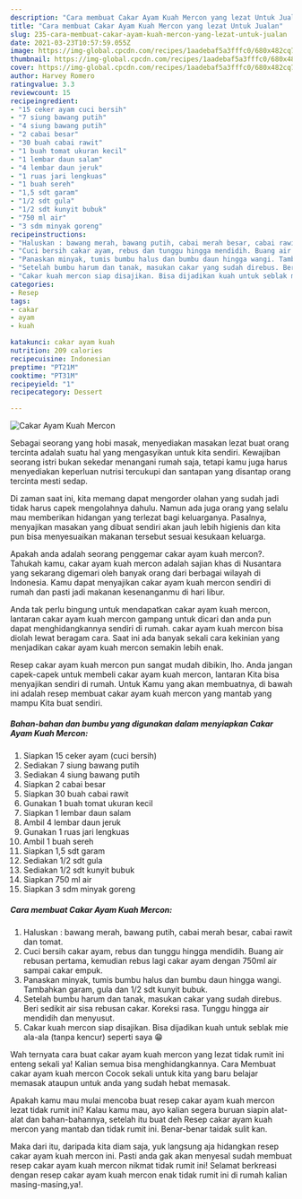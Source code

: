 ```yaml
---
description: "Cara membuat Cakar Ayam Kuah Mercon yang lezat Untuk Jualan"
title: "Cara membuat Cakar Ayam Kuah Mercon yang lezat Untuk Jualan"
slug: 235-cara-membuat-cakar-ayam-kuah-mercon-yang-lezat-untuk-jualan
date: 2021-03-23T10:57:59.055Z
image: https://img-global.cpcdn.com/recipes/1aadebaf5a3fffc0/680x482cq70/cakar-ayam-kuah-mercon-foto-resep-utama.jpg
thumbnail: https://img-global.cpcdn.com/recipes/1aadebaf5a3fffc0/680x482cq70/cakar-ayam-kuah-mercon-foto-resep-utama.jpg
cover: https://img-global.cpcdn.com/recipes/1aadebaf5a3fffc0/680x482cq70/cakar-ayam-kuah-mercon-foto-resep-utama.jpg
author: Harvey Romero
ratingvalue: 3.3
reviewcount: 15
recipeingredient:
- "15 ceker ayam cuci bersih"
- "7 siung bawang putih"
- "4 siung bawang putih"
- "2 cabai besar"
- "30 buah cabai rawit"
- "1 buah tomat ukuran kecil"
- "1 lembar daun salam"
- "4 lembar daun jeruk"
- "1 ruas jari lengkuas"
- "1 buah sereh"
- "1,5 sdt garam"
- "1/2 sdt gula"
- "1/2 sdt kunyit bubuk"
- "750 ml air"
- "3 sdm minyak goreng"
recipeinstructions:
- "Haluskan : bawang merah, bawang putih, cabai merah besar, cabai rawit dan tomat."
- "Cuci bersih cakar ayam, rebus dan tunggu hingga mendidih. Buang air rebusan pertama, kemudian rebus lagi cakar ayam dengan 750ml air sampai cakar empuk."
- "Panaskan minyak, tumis bumbu halus dan bumbu daun hingga wangi. Tambahkan garam, gula dan 1/2 sdt kunyit bubuk."
- "Setelah bumbu harum dan tanak, masukan cakar yang sudah direbus. Beri sedikit air sisa rebusan cakar. Koreksi rasa. Tunggu hingga air mendidih dan menyusut."
- "Cakar kuah mercon siap disajikan. Bisa dijadikan kuah untuk seblak mie ala-ala (tanpa kencur) seperti saya 😁"
categories:
- Resep
tags:
- cakar
- ayam
- kuah

katakunci: cakar ayam kuah 
nutrition: 209 calories
recipecuisine: Indonesian
preptime: "PT21M"
cooktime: "PT31M"
recipeyield: "1"
recipecategory: Dessert

---
```



![Cakar Ayam Kuah Mercon](https://img-global.cpcdn.com/recipes/1aadebaf5a3fffc0/680x482cq70/cakar-ayam-kuah-mercon-foto-resep-utama.jpg)

Sebagai seorang yang hobi masak, menyediakan masakan lezat buat orang tercinta adalah suatu hal yang mengasyikan untuk kita sendiri. Kewajiban seorang istri bukan sekedar menangani rumah saja, tetapi kamu juga harus menyediakan keperluan nutrisi tercukupi dan santapan yang disantap orang tercinta mesti sedap.

Di zaman  saat ini, kita memang dapat mengorder olahan yang sudah jadi tidak harus capek mengolahnya dahulu. Namun ada juga orang yang selalu mau memberikan hidangan yang terlezat bagi keluarganya. Pasalnya, menyajikan masakan yang dibuat sendiri akan jauh lebih higienis dan kita pun bisa menyesuaikan makanan tersebut sesuai kesukaan keluarga. 



Apakah anda adalah seorang penggemar cakar ayam kuah mercon?. Tahukah kamu, cakar ayam kuah mercon adalah sajian khas di Nusantara yang sekarang digemari oleh banyak orang dari berbagai wilayah di Indonesia. Kamu dapat menyajikan cakar ayam kuah mercon sendiri di rumah dan pasti jadi makanan kesenanganmu di hari libur.

Anda tak perlu bingung untuk mendapatkan cakar ayam kuah mercon, lantaran cakar ayam kuah mercon gampang untuk dicari dan anda pun dapat menghidangkannya sendiri di rumah. cakar ayam kuah mercon bisa diolah lewat beragam cara. Saat ini ada banyak sekali cara kekinian yang menjadikan cakar ayam kuah mercon semakin lebih enak.

Resep cakar ayam kuah mercon pun sangat mudah dibikin, lho. Anda jangan capek-capek untuk membeli cakar ayam kuah mercon, lantaran Kita bisa menyajikan sendiri di rumah. Untuk Kamu yang akan membuatnya, di bawah ini adalah resep membuat cakar ayam kuah mercon yang mantab yang mampu Kita buat sendiri.

<!--inarticleads1-->

##### Bahan-bahan dan bumbu yang digunakan dalam menyiapkan Cakar Ayam Kuah Mercon:

1. Siapkan 15 ceker ayam (cuci bersih)
1. Sediakan 7 siung bawang putih
1. Sediakan 4 siung bawang putih
1. Siapkan 2 cabai besar
1. Siapkan 30 buah cabai rawit
1. Gunakan 1 buah tomat ukuran kecil
1. Siapkan 1 lembar daun salam
1. Ambil 4 lembar daun jeruk
1. Gunakan 1 ruas jari lengkuas
1. Ambil 1 buah sereh
1. Siapkan 1,5 sdt garam
1. Sediakan 1/2 sdt gula
1. Sediakan 1/2 sdt kunyit bubuk
1. Siapkan 750 ml air
1. Siapkan 3 sdm minyak goreng




<!--inarticleads2-->

##### Cara membuat Cakar Ayam Kuah Mercon:

1. Haluskan : bawang merah, bawang putih, cabai merah besar, cabai rawit dan tomat.
1. Cuci bersih cakar ayam, rebus dan tunggu hingga mendidih. Buang air rebusan pertama, kemudian rebus lagi cakar ayam dengan 750ml air sampai cakar empuk.
1. Panaskan minyak, tumis bumbu halus dan bumbu daun hingga wangi. Tambahkan garam, gula dan 1/2 sdt kunyit bubuk.
1. Setelah bumbu harum dan tanak, masukan cakar yang sudah direbus. Beri sedikit air sisa rebusan cakar. Koreksi rasa. Tunggu hingga air mendidih dan menyusut.
1. Cakar kuah mercon siap disajikan. Bisa dijadikan kuah untuk seblak mie ala-ala (tanpa kencur) seperti saya 😁




Wah ternyata cara buat cakar ayam kuah mercon yang lezat tidak rumit ini enteng sekali ya! Kalian semua bisa menghidangkannya. Cara Membuat cakar ayam kuah mercon Cocok sekali untuk kita yang baru belajar memasak ataupun untuk anda yang sudah hebat memasak.

Apakah kamu mau mulai mencoba buat resep cakar ayam kuah mercon lezat tidak rumit ini? Kalau kamu mau, ayo kalian segera buruan siapin alat-alat dan bahan-bahannya, setelah itu buat deh Resep cakar ayam kuah mercon yang mantab dan tidak rumit ini. Benar-benar taidak sulit kan. 

Maka dari itu, daripada kita diam saja, yuk langsung aja hidangkan resep cakar ayam kuah mercon ini. Pasti anda gak akan menyesal sudah membuat resep cakar ayam kuah mercon nikmat tidak rumit ini! Selamat berkreasi dengan resep cakar ayam kuah mercon enak tidak rumit ini di rumah kalian masing-masing,ya!.


